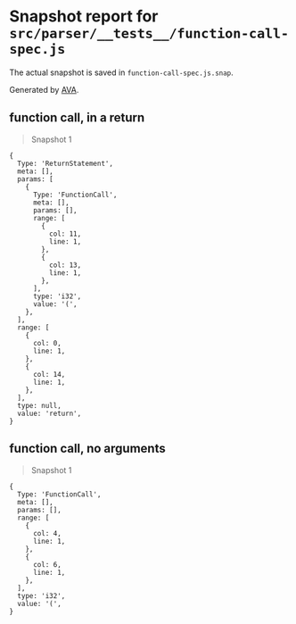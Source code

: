 # Snapshot report for `src/parser/__tests__/function-call-spec.js`

The actual snapshot is saved in `function-call-spec.js.snap`.

Generated by [AVA](https://ava.li).

## function call, in a return

> Snapshot 1

    {
      Type: 'ReturnStatement',
      meta: [],
      params: [
        {
          Type: 'FunctionCall',
          meta: [],
          params: [],
          range: [
            {
              col: 11,
              line: 1,
            },
            {
              col: 13,
              line: 1,
            },
          ],
          type: 'i32',
          value: '(',
        },
      ],
      range: [
        {
          col: 0,
          line: 1,
        },
        {
          col: 14,
          line: 1,
        },
      ],
      type: null,
      value: 'return',
    }

## function call, no arguments

> Snapshot 1

    {
      Type: 'FunctionCall',
      meta: [],
      params: [],
      range: [
        {
          col: 4,
          line: 1,
        },
        {
          col: 6,
          line: 1,
        },
      ],
      type: 'i32',
      value: '(',
    }
